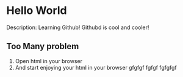 # Hello World

Description: Learning Github!
 Githubd is cool and cooler!

## Too Many problem
1. Open html in your browser
2. And start enjoying your html in your browser
gfgfgf
fgfgf
fgfgfgf
